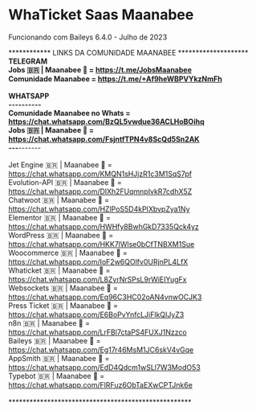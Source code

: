 # WhaTicket Saas Maanabee</br>
Funcionando com Baileys 6.4.0 - Julho de 2023 </br>


************ LINKS DA COMUNIDADE MAANABEE ************************</br>
 TELEGRAM</br>
Jobs 🇧🇷 | Maanabee 🐝 = https://t.me/JobsMaanabee</br>
Comunidade Maanabee = https://t.me/+Af9heWBPVYkzNmFh</br>
</br>
 WHATSAPP</br>
 *********---***********-------</br>
Comunidade Maanabee no Whats = https://chat.whatsapp.com/BzQL5vwdue36ACLHoBOihq</br>
Jobs 🇧🇷 | Maanabee 🐝 = https://chat.whatsapp.com/FsjntfTPN4v8ScQd5Sn2AK</br>
*********---***********-------</br>
</br>
Jet Engine 🇧🇷 | Maanabee 🐝 = https://chat.whatsapp.com/KMQN1sHJjzR1c3M1SqS7pf</br>
Evolution-API 🇧🇷 | Maanabee 🐝 = https://chat.whatsapp.com/DlXh2FUqmnpIvkR7cdhX5Z</br>
Chatwoot 🇧🇷 | Maanabee 🐝 = https://chat.whatsapp.com/HZlPoS5D4kPIXbvpZya1Ny</br>
Elementor 🇧🇷 | Maanabee 🐝 = https://chat.whatsapp.com/HWHfy8BwhGkD7335Qck4yz</br>
WordPress 🇧🇷 | Maanabee 🐝 = https://chat.whatsapp.com/HKK7lWlse0bCfTNBXM1Sue</br>
Woocommerce 🇧🇷 | Maanabee 🐝 = https://chat.whatsapp.com/IoF2w6QOlfv0URjnPL4LfX</br>
Whaticket 🇧🇷 | Maanabee 🐝 = https://chat.whatsapp.com/L8ZyrNrSPsL9rWiEIYugFx</br>
Websockets 🇧🇷 | Maanabee 🐝 = https://chat.whatsapp.com/Eq96C3HC02oAN4vnwOCJK3</br>
Press Ticket 🇧🇷 | Maanabee 🐝 = https://chat.whatsapp.com/E6BoPvYnfcLJiFlkQIJyZ3</br>
n8n 🇧🇷 | Maanabee 🐝 = https://chat.whatsapp.com/LrFBl7ctaPS4FUXJ1Nzzco</br>
Baileys 🇧🇷 | Maanabee 🐝 = https://chat.whatsapp.com/Eg17r46MsM1JC6skV4vGqe</br>
AppSmith 🇧🇷 | Maanabee 🐝 = https://chat.whatsapp.com/EdD4Qdcm1wSLl7W3ModO53</br>
Typebot 🇧🇷 | Maanabee 🐝 = https://chat.whatsapp.com/FlRFuz6ObTaEXwCPTJnk6e</br>
</br>
****************************************************</br>
